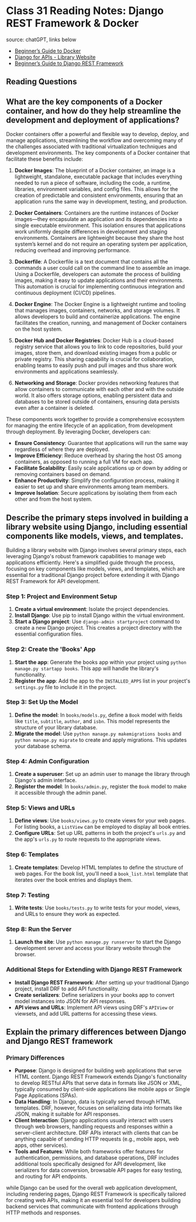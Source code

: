# Class 31 Reading Notes: Django REST Framework & Docker

source: chatGPT, links below

- [Beginner’s Guide to Docker](https://wsvincent.com/beginners-guide-to-docker/)
- [Django for APIs - Library Website](https://djangoforapis.com/library-website-and-api/)
- [Beginner’s Guide to Django REST Framework](https://learndjango.com/tutorials/official-django-rest-framework-tutorial-beginners)

## Reading Questions

## What are the key components of a Docker container, and how do they help streamline the development and deployment of applications?

Docker containers offer a powerful and flexible way to develop, deploy, and manage applications, streamlining the workflow and overcoming many of the challenges associated with traditional virtualization techniques and development environments. The key components of a Docker container that facilitate these benefits include:

1. **Docker Images**: The blueprint of a Docker container, an image is a lightweight, standalone, executable package that includes everything needed to run a piece of software, including the code, a runtime, libraries, environment variables, and config files. This allows for the creation of predictable and consistent environments, ensuring that an application runs the same way in development, testing, and production.

2. **Docker Containers**: Containers are the runtime instances of Docker images—they encapsulate an application and its dependencies into a single executable environment. This isolation ensures that applications work uniformly despite differences in development and staging environments. Containers are lightweight because they share the host system’s kernel and do not require an operating system per application, reducing overhead and improving performance.

3. **Dockerfile**: A Dockerfile is a text document that contains all the commands a user could call on the command line to assemble an image. Using a Dockerfile, developers can automate the process of building images, making it easy to update applications and their environments. This automation is crucial for implementing continuous integration and continuous deployment (CI/CD) pipelines.

4. **Docker Engine**: The Docker Engine is a lightweight runtime and tooling that manages images, containers, networks, and storage volumes. It allows developers to build and containerize applications. The engine facilitates the creation, running, and management of Docker containers on the host system.

5. **Docker Hub and Docker Registries**: Docker Hub is a cloud-based registry service that allows you to link to code repositories, build your images, store them, and download existing images from a public or private registry. This sharing capability is crucial for collaboration, enabling teams to easily push and pull images and thus share work environments and applications seamlessly.

6. **Networking and Storage**: Docker provides networking features that allow containers to communicate with each other and with the outside world. It also offers storage options, enabling persistent data and databases to be stored outside of containers, ensuring data persists even after a container is deleted.

These components work together to provide a comprehensive ecosystem for managing the entire lifecycle of an application, from development through deployment. By leveraging Docker, developers can:

- **Ensure Consistency**: Guarantee that applications will run the same way regardless of where they are deployed.
- **Improve Efficiency**: Reduce overhead by sharing the host OS among containers, as opposed to running a full VM for each app.
- **Facilitate Scalability**: Easily scale applications up or down by adding or removing containers based on demand.
- **Enhance Productivity**: Simplify the configuration process, making it easier to set up and share environments among team members.
- **Improve Isolation**: Secure applications by isolating them from each other and from the host system.

## Describe the primary steps involved in building a library website using Django, including essential components like models, views, and templates.

Building a library website with Django involves several primary steps, each leveraging Django's robust framework capabilities to manage web applications efficiently. Here's a simplified guide through the process, focusing on key components like models, views, and templates, which are essential for a traditional Django project before extending it with Django REST Framework for API development.

### Step 1: Project and Environment Setup
1. **Create a virtual environment**: Isolate the project dependencies.
2. **Install Django**: Use pip to install Django within the virtual environment.
3. **Start a Django project**: Use `django-admin startproject` command to create a new Django project. This creates a project directory with the essential configuration files.

### Step 2: Create the 'Books' App
1. **Start the app**: Generate the books app within your project using `python manage.py startapp books`. This app will handle the library's functionality.
2. **Register the app**: Add the app to the `INSTALLED_APPS` list in your project's `settings.py` file to include it in the project.

### Step 3: Set Up the Model
1. **Define the model**: In `books/models.py`, define a `Book` model with fields like `title`, `subtitle`, `author`, and `isbn`. This model represents the structure of your library database.
2. **Migrate the model**: Use `python manage.py makemigrations books` and `python manage.py migrate` to create and apply migrations. This updates your database schema.

### Step 4: Admin Configuration
1. **Create a superuser**: Set up an admin user to manage the library through Django's admin interface.
2. **Register the model**: In `books/admin.py`, register the `Book` model to make it accessible through the admin panel.

### Step 5: Views and URLs
1. **Define views**: Use `books/views.py` to create views for your web pages. For listing books, a `ListView` can be employed to display all book entries.
2. **Configure URLs**: Set up URL patterns in both the project's `urls.py` and the app's `urls.py` to route requests to the appropriate views.

### Step 6: Templates
1. **Create templates**: Develop HTML templates to define the structure of web pages. For the book list, you'll need a `book_list.html` template that iterates over the book entries and displays them.

### Step 7: Testing
1. **Write tests**: Use `books/tests.py` to write tests for your model, views, and URLs to ensure they work as expected.

### Step 8: Run the Server
1. **Launch the site**: Use `python manage.py runserver` to start the Django development server and access your library website through the browser.

### Additional Steps for Extending with Django REST Framework
- **Install Django REST Framework**: After setting up your traditional Django project, install DRF to add API functionality.
- **Create serializers**: Define serializers in your books app to convert model instances into JSON for API responses.
- **API views and URLs**: Implement API views using DRF's `APIView` or viewsets, and add URL patterns for accessing these views.

## Explain the primary differences between Django and Django REST framework

### Primary Differences

- **Purpose**: Django is designed for building web applications that serve HTML content. Django REST Framework extends Django's functionality to develop RESTful APIs that serve data in formats like JSON or XML, typically consumed by client-side applications like mobile apps or Single Page Applications (SPAs).
- **Data Handling**: In Django, data is typically served through HTML templates. DRF, however, focuses on serializing data into formats like JSON, making it suitable for API responses.
- **Client Interaction**: Django applications usually interact with users through web browsers, handling requests and responses within a server-client architecture. DRF APIs interact with clients that can be anything capable of sending HTTP requests (e.g., mobile apps, web apps, other services).
- **Tools and Features**: While both frameworks offer features for authentication, permissions, and database operations, DRF includes additional tools specifically designed for API development, like serializers for data conversion, browsable API pages for easy testing, and routing for API endpoints.

while Django can be used for the overall web application development, including rendering pages, Django REST Framework is specifically tailored for creating web APIs, making it an essential tool for developers building backend services that communicate with frontend applications through HTTP methods and responses.